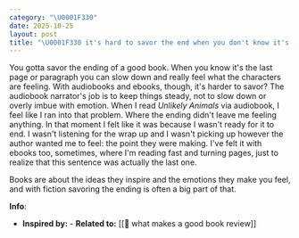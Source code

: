 ```yaml
---
category: "\U0001F330"
date: 2025-10-25
layout: post
title: "\U0001F330 it's hard to savor the end when you don't know it's coming"
---
```


You gotta savor the ending of a good book. When you know it's the last page or paragraph you can slow down and really feel what the characters are feeling. With audiobooks and ebooks, though, it's harder to savor? The audiobook narrator's job is to keep things steady, not to slow down or overly imbue with emotion. When I read _Unlikely Animals_ via audiobook, I feel like I ran into that problem. Where the ending didn't leave me feeling anything. In that moment I felt like it was because I wasn't ready for it to end. I wasn't listening for the wrap up and I wasn't picking up however the author wanted me to feel: the point they were making. I've felt it with ebooks too, sometimes, where I'm reading fast and turning pages, just to realize that this sentence was actually the last one.

Books are about the ideas they inspire and the emotions they make you feel, and with fiction savoring the ending is often a big part of that.

**Info**:
- **Inspired by:** - **Related to:** [[🌰 what makes a good book review]]